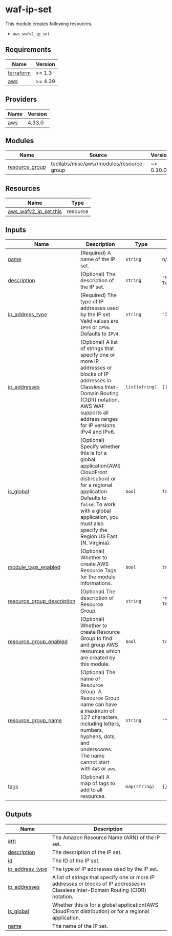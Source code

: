 # waf-ip-set

This module creates following resources.

- `aws_wafv2_ip_set`

<!-- BEGINNING OF PRE-COMMIT-TERRAFORM DOCS HOOK -->
## Requirements

| Name | Version |
|------|---------|
| <a name="requirement_terraform"></a> [terraform](#requirement\_terraform) | >= 1.3 |
| <a name="requirement_aws"></a> [aws](#requirement\_aws) | >= 4.39 |

## Providers

| Name | Version |
|------|---------|
| <a name="provider_aws"></a> [aws](#provider\_aws) | 4.33.0 |

## Modules

| Name | Source | Version |
|------|--------|---------|
| <a name="module_resource_group"></a> [resource\_group](#module\_resource\_group) | tedilabs/misc/aws//modules/resource-group | ~> 0.10.0 |

## Resources

| Name | Type |
|------|------|
| [aws_wafv2_ip_set.this](https://registry.terraform.io/providers/hashicorp/aws/latest/docs/resources/wafv2_ip_set) | resource |

## Inputs

| Name | Description | Type | Default | Required |
|------|-------------|------|---------|:--------:|
| <a name="input_name"></a> [name](#input\_name) | (Required) A name of the IP set. | `string` | n/a | yes |
| <a name="input_description"></a> [description](#input\_description) | (Optional) The description of the IP set. | `string` | `"Managed by Terraform."` | no |
| <a name="input_ip_address_type"></a> [ip\_address\_type](#input\_ip\_address\_type) | (Required) The type of IP addresses used by the IP set. Valid values are `IPV4` or `IPV6`. Defaults to `IPV4`. | `string` | `"IPV4"` | no |
| <a name="input_ip_addresses"></a> [ip\_addresses](#input\_ip\_addresses) | (Optional) A list of strings that specify one or more IP addresses or blocks of IP addresses in Classless Inter-Domain Routing (CIDR) notation. AWS WAF supports all address ranges for IP versions IPv4 and IPv6. | `list(string)` | `[]` | no |
| <a name="input_is_global"></a> [is\_global](#input\_is\_global) | (Optional) Specify whether this is for a global application(AWS CloudFront distribution) or for a regional application. Defaults to `false`. To work with a global application, you must also specify the Region US East (N. Virginia). | `bool` | `false` | no |
| <a name="input_module_tags_enabled"></a> [module\_tags\_enabled](#input\_module\_tags\_enabled) | (Optional) Whether to create AWS Resource Tags for the module informations. | `bool` | `true` | no |
| <a name="input_resource_group_description"></a> [resource\_group\_description](#input\_resource\_group\_description) | (Optional) The description of Resource Group. | `string` | `"Managed by Terraform."` | no |
| <a name="input_resource_group_enabled"></a> [resource\_group\_enabled](#input\_resource\_group\_enabled) | (Optional) Whether to create Resource Group to find and group AWS resources which are created by this module. | `bool` | `true` | no |
| <a name="input_resource_group_name"></a> [resource\_group\_name](#input\_resource\_group\_name) | (Optional) The name of Resource Group. A Resource Group name can have a maximum of 127 characters, including letters, numbers, hyphens, dots, and underscores. The name cannot start with `AWS` or `aws`. | `string` | `""` | no |
| <a name="input_tags"></a> [tags](#input\_tags) | (Optional) A map of tags to add to all resources. | `map(string)` | `{}` | no |

## Outputs

| Name | Description |
|------|-------------|
| <a name="output_arn"></a> [arn](#output\_arn) | The Amazon Resource Name (ARN) of the IP set. |
| <a name="output_description"></a> [description](#output\_description) | The description of the IP set. |
| <a name="output_id"></a> [id](#output\_id) | The ID of the IP set. |
| <a name="output_ip_address_type"></a> [ip\_address\_type](#output\_ip\_address\_type) | The type of IP addresses used by the IP set. |
| <a name="output_ip_addresses"></a> [ip\_addresses](#output\_ip\_addresses) | A list of strings that specify one or more IP addresses or blocks of IP addresses in Classless Inter-Domain Routing (CIDR) notation. |
| <a name="output_is_global"></a> [is\_global](#output\_is\_global) | Whether this is for a global application(AWS CloudFront distribution) or for a regional application. |
| <a name="output_name"></a> [name](#output\_name) | The name of the IP set. |
<!-- END OF PRE-COMMIT-TERRAFORM DOCS HOOK -->
